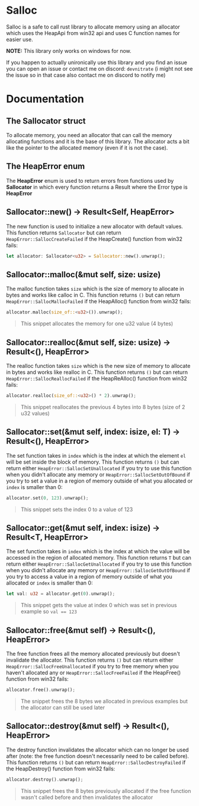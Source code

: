 # Salloc

Salloc is a safe to call rust library to allocate memory using an allocator which uses the HeapApi from win32 api and uses C function names for easier use.

**NOTE:** This library only works on windows for now.

If you happen to actually unironically use this library and you find an issue you can open an issue or contact me on discord: ``devnitrate`` (i might not see the issue so in that case also contact me on discord to notify me)

# Documentation

## The Sallocator struct

To allocate memory, you need an allocator that can call the memory allocating functions and it is the base of this library. The allocator acts a bit like the pointer to the allocated memory (even if it is not the case).

## The HeapError enum

The **HeapError** enum is used to return errors from functions used by **Sallocator** in which every function returns a Result where the Error type is **HeapError**

## Sallocator::new() -> Result<Self, HeapError>

The new function is used to initialize a new allocator with default values. This function returns ``Sallocator`` but can return ``HeapError::SallocCreateFailed`` if the HeapCreate() function from win32 fails:

```rust
let allocator: Sallocator<u32> = Sallocator::new().unwrap();
```

## Sallocator::malloc(&mut self, size: usize)

The malloc function takes ``size`` which is the size of memory to allocate in bytes and works like calloc in C. This function returns ``()`` but can return ``HeapError::SallocMallocFailed`` if the HeapAlloc() function from win32 fails:

```rust
allocator.malloc(size_of::<u32>()).unwrap();
```

>This snippet allocates the memory for one u32 value (4 bytes)

## Sallocator::realloc(&mut self, size: usize) -> Result<(), HeapError>

The realloc function takes ``size`` which is the new size of memory to allocate in bytes and works like realloc in C. This function returns ``()`` but can return ``HeapError::SallocReallocFailed`` if the HeapReAlloc() function from win32 fails:

```rust
allocator.realloc(size_of::<u32>() * 2).unwrap();
```

>This snippet reallocates the previous 4 bytes into 8 bytes (size of 2 u32 values)

## Sallocator::set(&mut self, index: isize, el: T) -> Result<(), HeapError>

The set function takes in ``index`` which is the index at which the element ``el`` will be set inside the block of memory. This function returns ``()`` but can return either ``HeapError::SallocSetUnallocated`` if you try to use this function when you didn't allocate any memory or ``HeapError::SallocSetOutOfBound`` if you try to set a value in a region of memory outside of what you allocated or ``index`` is smaller than 0:

```rust
allocator.set(0, 123).unwrap();
```

>This snippet sets the index 0 to a value of 123

## Sallocator::get(&mut self, index: isize) -> Result<T, HeapError>

The set function takes in ``index`` which is the index at which the value will be accessed in the region of allocated memory. This function returns ``T`` but can return either ``HeapError::SallocGetUnallocated`` if you try to use this function when you didn't allocate any memory or ``HeapError::SallocGetOutOfBound`` if you try to access a value in a region of memory outside of what you allocated or ``index`` is smaller than 0:

```rust
let val: u32 = allocator.get(0).unwrap();
```

>This snippet gets the value at index 0 which was set in previous example so ``val == 123``

## Sallocator::free(&mut self) -> Result<(), HeapError>

The free function frees all the memory allocated previously but doesn't invalidate the allocator. This function returns ``()`` but can return either ``HeapError::SallocFreeUnallocated`` if you try to free memory when you haven't allocated any or ``HeapError::SallocFreeFailed`` if the HeapFree() function from win32 fails:

```rust
allocator.free().unwrap();
```

>The snippet frees the 8 bytes we allocated in previous examples but the allocator can still be used later

## Sallocator::destroy(&mut self) -> Result<(), HeapError>

The destroy function invalidates the allocator which can no longer be used after (note: the free function doesn't necessarily need to be called before). This function returns ``()`` but can return ``HeapError::SallocDestroyFailed`` if the HeapDestroy() function from win32 fails:

```rust
allocator.destroy().unwrap();
```

>This snippet frees the 8 bytes previously allocated if the free function wasn't called before and then invalidates the allocator